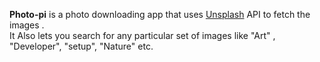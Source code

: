 <b>Photo-pi</b> is a photo downloading app that uses <a href="https://unsplash.com">Unsplash</a> API to fetch the images .<br/>
It Also lets you search for any particular set of images like "Art" , "Developer", "setup", "Nature" etc.
